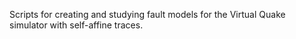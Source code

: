 Scripts for creating and studying fault models for the Virtual Quake simulator with self-affine traces.
